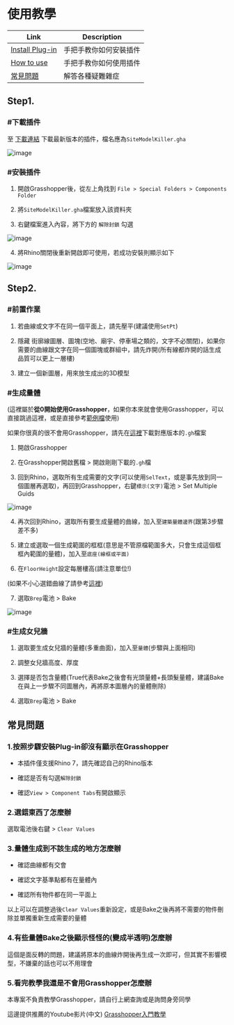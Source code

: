 # 使用教學

| Link | Description |
|---|---|
| [Install Plug-in](Tutorial.md#step1) | 手把手教你如何安裝插件 |
| [How to use](Tutorial.md#step2) | 手把手教你如何使用插件 |
| [常見問題](Tutorial.md#常見問題) | 解答各種疑難雜症 |

## Step1.

### #下載插件

至 [下載連結](https://github.com/waiwaimi/SiteModel_Killer/releases) 下載最新版本的插件，檔名應為`SiteModelKiller.gha`

![image](https://github.com/waiwaimi/SiteModel_Killer/blob/master/docs/pic/download_release.png)

### #安裝插件

1. 開啟Grasshopper後，從左上角找到 `File > Special Folders > Components Folder`

2. 將`SiteModelKiller.gha`檔案放入該資料夾

3. 右鍵檔案進入內容，將下方的 `解除封鎖` 勾選

![image](https://github.com/waiwaimi/SiteModel_Killer/blob/master/docs/pic/plugin_unlock.png)

4. 將Rhino關閉後重新開啟即可使用，若成功安裝則顯示如下

![image](https://github.com/waiwaimi/SiteModel_Killer/blob/master/docs/pic/install_plugin_success.jpg)

## Step2.

### #前置作業

1. 若曲線或文字不在同一個平面上，請先壓平(建議使用`SetPt`)

2. 隱藏 街廓線圖層、圖塊(空地、廟宇、停車場之類的，文字不必關閉)，如果你需要的曲線跟文字在同一個圖塊或群組中，請先炸開(所有線都炸開的話生成品質可以更上一層樓)

3. 建立一個新圖層，用來放生成出的3D模型

### #生成量體

(這裡屬於**從0開始使用Grasshopper**，如果你本來就會使用Grasshopper，可以直接跳過這裡，或是直接參考[範例檔](https://github.com/waiwaimi/SiteModel_Killer/blob/master/Example_Files)使用)

如果你很真的很不會用Grasshopper，請先在[這裡](https://github.com/waiwaimi/SiteModel_Killer/blob/master/Example_Files)下載對應版本的`.gh`檔案

1. 開啟Grasshopper

2. 在Grasshopper開啟舊檔 > 開啟剛剛下載的`.gh`檔

3. 回到Rhino，選取所有生成需要的文字(可以使用`SelText`，或是事先放到同一個圖層再選取)，再回到Grasshopper，右鍵`標示(文字)`電池 > Set Multiple Guids

![image](https://github.com/waiwaimi/SiteModel_Killer/blob/master/docs/pic/use_SetMultipleGuids.jpg)

4. 再次回到Rhino，選取所有要生成量體的曲線，加入至`建築量體邊界`(跟第3步驟差不多)

5. 建立或選取一個生成範圍的框框(意思是不管原檔範圍多大，只會生成這個框框內範圍的量體)，加入至`底座(線框或平面)`

6. 在`FloorHeight`設定每層樓高(請注意單位!)

(如果不小心選錯曲線了請參考[這裡](Tutorial.md#選錯東西了怎麼辦))

7. 選取`Brep`電池 > Bake

![image](https://github.com/waiwaimi/SiteModel_Killer/blob/master/docs/pic/use_BakeBuilding.jpg)

### #生成女兒牆

1. 選取要生成女兒牆的量體(多重曲面)，加入至`量體`(步驟與上面相同)

2. 調整女兒牆高度、厚度

3. 選擇是否包含量體(True代表Bake之後會有光頭量體+長頭髮量體，建議Bake在與上一步驟不同圖層內，再將原本圖層內的量體刪除)

4. 選取`Brep`電池 > Bake

## 常見問題

### 1.按照步驟安裝Plug-in卻沒有顯示在Grasshopper

- 本插件僅支援Rhino 7，請先確認自己的Rhino版本

- 確認是否有勾選`解除封鎖`

- 確認`View > Component Tabs`有開啟顯示

### 2.選錯東西了怎麼辦

選取電池後右鍵 > `Clear Values`

### 3.量體生成到不該生成的地方怎麼辦

- 確認曲線都有交會

- 確認文字基準點都有在量體內

- 確認所有物件都在同一平面上

以上可以在調整過後`Clear Values`重新設定，或是Bake之後再將不需要的物件刪除並單獨重新生成需要的量體

### 4.有些量體Bake之後顯示怪怪的(變成半透明)怎麼辦

這個是面反轉的問題，建議將原本的曲線炸開後再生成一次即可，但其實不影響模型，不嫌棄的話也可以不用理會

### 5.看完教學我還是不會用Grasshopper怎麼辦

本專案不負責教學Grasshopper，請自行上網查詢或是詢問身旁同學

這邊提供推薦的Youtube影片(中文) [Grasshopper入門教學](https://www.youtube.com/watch?v=6Skj2kn49J8&list=PLbVdFUxIVAqKLZH0ima63kPLIcW0viWV_)